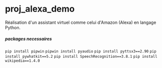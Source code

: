 # proj_alexa_demo
Réalisation d'un assistant virtuel comme celui d'Amazon (Alexa) en langage Python. 


##### packages necessaires
``pip install pipwin``
``pipwin install pyaudio``
``pip install pyttsx3==2.90``
``pip install pywhatkit==5.2``
``pip install SpeechRecognition==3.8.1``
``pip install wikipedia==1.4.0``